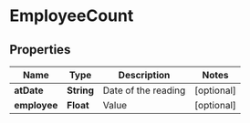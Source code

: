 

# EmployeeCount


## Properties

| Name | Type | Description | Notes |
|------------ | ------------- | ------------- | -------------|
|**atDate** | **String** | Date of the reading |  [optional] |
|**employee** | **Float** | Value |  [optional] |



